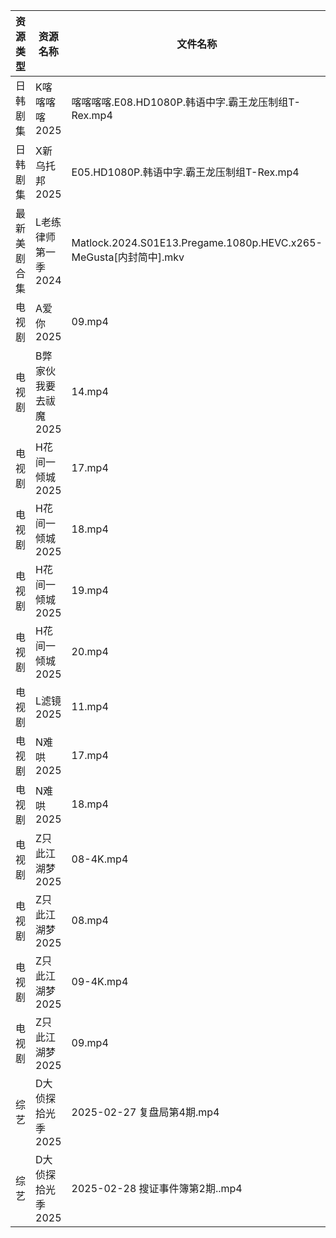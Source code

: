 | 资源类型   | 资源名称          | 文件名称                                                          | 分享链接                                 | 更新时间                |
| ------ | ------------- | ------------------------------------------------------------- | ------------------------------------ | ------------------- |
| 日韩剧集   | K喀喀喀喀2025     | 喀喀喀喀.E08.HD1080P.韩语中字.霸王龙压制组T-Rex.mp4                         | https://pan.quark.cn/s/2cbccb8b9ef5  | 2025-02-28 21:23:31 |
| 日韩剧集   | X新乌托邦2025     | E05.HD1080P.韩语中字.霸王龙压制组T-Rex.mp4                              | https://pan.quark.cn/s/e66d9c44ac42  | 2025-02-28 21:26:36 |
| 最新美剧合集 | L老练律师第一季2024  | Matlock.2024.S01E13.Pregame.1080p.HEVC.x265-MeGusta[内封简中].mkv | https://www.alipan.com/s/Tn6kkNJcvEB | 2025-02-28 16:06:14 |
| 电视剧    | A爱你2025       | 09.mp4                                                        | https://www.alipan.com/s/qZhVw58NDso | 2025-02-28 20:05:07 |
| 电视剧    | B弊家伙我要去祓魔2025 | 14.mp4                                                        | https://pan.quark.cn/s/270975fbd054  | 2025-02-28 10:21:04 |
| 电视剧    | H花间一倾城2025    | 17.mp4                                                        | https://pan.quark.cn/s/bbfb607aa46d  | 2025-02-28 16:22:25 |
| 电视剧    | H花间一倾城2025    | 18.mp4                                                        | https://pan.quark.cn/s/bbfb607aa46d  | 2025-02-28 16:22:22 |
| 电视剧    | H花间一倾城2025    | 19.mp4                                                        | https://pan.quark.cn/s/bbfb607aa46d  | 2025-02-28 16:22:32 |
| 电视剧    | H花间一倾城2025    | 20.mp4                                                        | https://pan.quark.cn/s/bbfb607aa46d  | 2025-02-28 16:22:29 |
| 电视剧    | L滤镜2025       | 11.mp4                                                        | https://www.alipan.com/s/GLmR2PDd3Kv | 2025-02-28 19:06:11 |
| 电视剧    | N难哄2025       | 17.mp4                                                        | https://www.alipan.com/s/ekVkAgxzkyz | 2025-02-28 16:22:54 |
| 电视剧    | N难哄2025       | 18.mp4                                                        | https://www.alipan.com/s/ekVkAgxzkyz | 2025-02-28 16:22:53 |
| 电视剧    | Z只此江湖梦2025    | 08-4K.mp4                                                     | https://pan.quark.cn/s/c52fbff63506  | 2025-02-28 21:27:21 |
| 电视剧    | Z只此江湖梦2025    | 08.mp4                                                        | https://www.alipan.com/s/sTGWUMrtMjb | 2025-02-28 19:07:35 |
| 电视剧    | Z只此江湖梦2025    | 09-4K.mp4                                                     | https://pan.quark.cn/s/c52fbff63506  | 2025-02-28 21:27:19 |
| 电视剧    | Z只此江湖梦2025    | 09.mp4                                                        | https://www.alipan.com/s/sTGWUMrtMjb | 2025-02-28 19:07:35 |
| 综艺     | D大侦探拾光季2025   | 2025-02-27 复盘局第4期.mp4                                         | https://www.alipan.com/s/yBeXFxUZNbB | 2025-02-28 20:08:13 |
| 综艺     | D大侦探拾光季2025   | 2025-02-28 搜证事件簿第2期..mp4                                      | https://www.alipan.com/s/yBeXFxUZNbB | 2025-02-28 20:08:13 |
